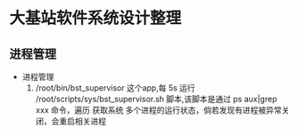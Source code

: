 # 大基站软件系统设计整理

## 进程管理
* 进程管理
    1. /root/bin/bst_supervisor 这个app,每 5s 运行 /root/scripts/sys/bst_supervisor.sh 脚本,该脚本是通过 ps aux|grep xxx 命令，遍历 获取系统 多个进程的运行状态，倘若发现有进程被异常关闭，会重启相关进程




